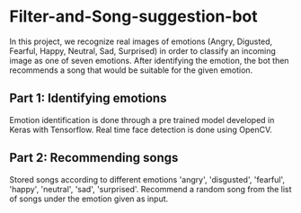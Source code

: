 # Filter-and-Song-suggestion-bot
In this project, we recognize real images of emotions (Angry, Digusted, Fearful, Happy, Neutral, Sad, Surprised) in order to classify an incoming image as one of seven emotions. After identifying the emotion, the bot then recommends a song that would be suitable for the given emotion. 

## Part 1: Identifying emotions
Emotion identification is done through a pre trained model developed in Keras with Tensorflow.
Real time face detection is done using OpenCV.

## Part 2: Recommending songs
Stored songs according to different emotions 'angry', 'disgusted', 'fearful', 'happy', 'neutral', 'sad', 'surprised'. 
Recommend a random song from the list of songs under the emotion given as input.

